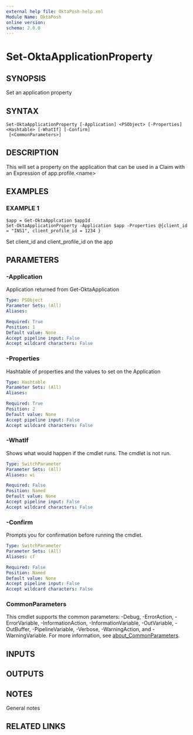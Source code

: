 ```yaml
---
external help file: OktaPosh-help.xml
Module Name: OktaPosh
online version:
schema: 2.0.0
---
```


# Set-OktaApplicationProperty

## SYNOPSIS
Set an application property

## SYNTAX

```
Set-OktaApplicationProperty [-Application] <PSObject> [-Properties] <Hashtable> [-WhatIf] [-Confirm]
 [<CommonParameters>]
```

## DESCRIPTION
This will set a property on the application that can be used in a Claim with an Expression of app.profile.\<name\>

## EXAMPLES

### EXAMPLE 1
```
$app = Get-OktaApplcation $appId
Set-OktaApplicationProperty -Application $app -Properties @{client_id = "INS1", client_profile_id = 1234 }
```

Set client_id and client_profile_id on the app

## PARAMETERS

### -Application
Application returned from Get-OktaApplication

```yaml
Type: PSObject
Parameter Sets: (All)
Aliases:

Required: True
Position: 1
Default value: None
Accept pipeline input: False
Accept wildcard characters: False
```

### -Properties
Hashtable of properties and the values to set on the Application

```yaml
Type: Hashtable
Parameter Sets: (All)
Aliases:

Required: True
Position: 2
Default value: None
Accept pipeline input: False
Accept wildcard characters: False
```

### -WhatIf
Shows what would happen if the cmdlet runs.
The cmdlet is not run.

```yaml
Type: SwitchParameter
Parameter Sets: (All)
Aliases: wi

Required: False
Position: Named
Default value: None
Accept pipeline input: False
Accept wildcard characters: False
```

### -Confirm
Prompts you for confirmation before running the cmdlet.

```yaml
Type: SwitchParameter
Parameter Sets: (All)
Aliases: cf

Required: False
Position: Named
Default value: None
Accept pipeline input: False
Accept wildcard characters: False
```


### CommonParameters
This cmdlet supports the common parameters: -Debug, -ErrorAction, -ErrorVariable, -InformationAction, -InformationVariable, -OutVariable, -OutBuffer, -PipelineVariable, -Verbose, -WarningAction, and -WarningVariable. For more information, see [about_CommonParameters](http://go.microsoft.com/fwlink/?LinkID=113216).



## INPUTS

## OUTPUTS

## NOTES
General notes

## RELATED LINKS

